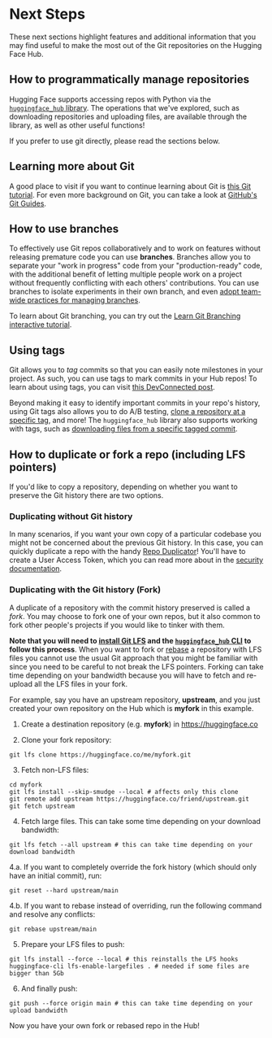 # Next Steps

These next sections highlight features and additional information that you may find useful to make the most out of the Git repositories on the Hugging Face Hub.

## How to programmatically manage repositories

Hugging Face supports accessing repos with Python via the [`huggingface_hub` library](https://huggingface.co/docs/huggingface_hub/index). The operations that we've explored, such as downloading repositories and uploading files, are available through the library, as well as other useful functions!

If you prefer to use git directly, please read the sections below.

## Learning more about Git

A good place to visit if you want to continue learning about Git is [this Git tutorial](https://learngitbranching.js.org/). For even more background on Git, you can take a look at [GitHub's Git Guides](https://github.com/git-guides). 

## How to use branches

To effectively use Git repos collaboratively and to work on features without releasing premature code you can use **branches**. Branches allow you to separate your "work in progress" code from your "production-ready" code, with the additional benefit of letting multiple people work on a project without frequently conflicting with each others' contributions. You can use branches to isolate experiments in their own branch, and even [adopt team-wide practices for managing branches](https://ericmjl.github.io/essays-on-data-science/workflow/gitflow/).

To learn about Git branching, you can try out the [Learn Git Branching interactive tutorial](https://learngitbranching.js.org/).

## Using tags

Git allows you to *tag* commits so that you can easily note milestones in your project. As such, you can use tags to mark commits in your Hub repos! To learn about using tags, you can visit [this DevConnected post](https://devconnected.com/how-to-create-git-tags/).

Beyond making it easy to identify important commits in your repo's history, using Git tags also allows you to do A/B testing, [clone a repository at a specific tag](https://www.techiedelight.com/clone-specific-tag-with-git/), and more! The `huggingface_hub` library also supports working with tags, such as [downloading files from a specific tagged commit](https://huggingface.co/docs/huggingface_hub/main/en/how-to-downstream#hfhuburl).

## How to duplicate or fork a repo (including LFS pointers)

If you'd like to copy a repository, depending on whether you want to preserve the Git history there are two options.

### Duplicating without Git history

In many scenarios, if you want your own copy of a particular codebase you might not be concerned about the previous Git history. In this case, you can quickly duplicate a repo with the handy [Repo Duplicator](https://huggingface.co/spaces/osanseviero/repo_duplicator)! You'll have to create a User Access Token, which you can read more about in the [security documentation](./security-tokens).

### Duplicating with the Git history (Fork)

A duplicate of a repository with the commit history preserved is called a *fork*. You may choose to fork one of your own repos, but it also common to fork other people's projects if you would like to tinker with them.

**Note that you will need to [install Git LFS](https://git-lfs.github.com/) and the [`huggingface_hub` CLI](https://huggingface.co/docs/huggingface_hub/index) to follow this process**. When you want to fork or [rebase](https://git-scm.com/docs/git-rebase) a repository with LFS files you cannot use the usual Git approach that you might be familiar with since you need to be careful to not break the LFS pointers. Forking can take time depending on your bandwidth because you will have to fetch and re-upload all the LFS files in your fork.

For example, say you have an upstream repository, **upstream**, and you just created your own repository on the Hub which is **myfork** in this example.

1. Create a destination repository (e.g. **myfork**) in https://huggingface.co 

2. Clone your fork repository:

```
git lfs clone https://huggingface.co/me/myfork.git
```

3. Fetch non-LFS files:

```
cd myfork
git lfs install --skip-smudge --local # affects only this clone
git remote add upstream https://huggingface.co/friend/upstream.git
git fetch upstream
```

4. Fetch large files. This can take some time depending on your download bandwidth:

```
git lfs fetch --all upstream # this can take time depending on your download bandwidth
```

4.a. If you want to completely override the fork history (which should only have an initial commit), run:

```
git reset --hard upstream/main
```

4.b. If you want to rebase instead of overriding, run the following command and resolve any conflicts:

```
git rebase upstream/main
```

5. Prepare your LFS files to push:

```
git lfs install --force --local # this reinstalls the LFS hooks
huggingface-cli lfs-enable-largefiles . # needed if some files are bigger than 5Gb
```

6. And finally push:

```
git push --force origin main # this can take time depending on your upload bandwidth
```

Now you have your own fork or rebased repo in the Hub!
